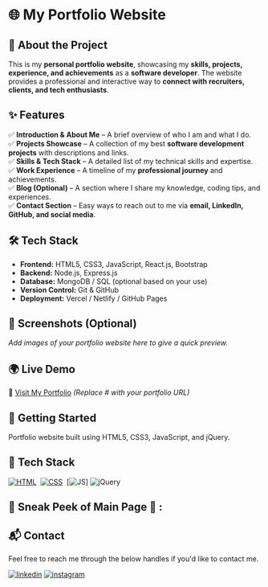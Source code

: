 # 🌐 My Portfolio Website   

## 🚀 About the Project  
This is my **personal portfolio website**, showcasing my **skills, projects, experience, and achievements** as a **software developer**. The website provides a professional and interactive way to **connect with recruiters, clients, and tech enthusiasts**.  

## ✨ Features  
✅ **Introduction & About Me** – A brief overview of who I am and what I do.  
✅ **Projects Showcase** – A collection of my best **software development projects** with descriptions and links.  
✅ **Skills & Tech Stack** – A detailed list of my technical skills and expertise.  
✅ **Work Experience** – A timeline of my **professional journey** and achievements.  
✅ **Blog (Optional)** – A section where I share my knowledge, coding tips, and experiences.  
✅ **Contact Section** – Easy ways to reach out to me via **email, LinkedIn, GitHub, and social media**.  

## 🛠️ Tech Stack  
- **Frontend:** HTML5, CSS3, JavaScript, React.js, Bootstrap  
- **Backend:** Node.js, Express.js  
- **Database:** MongoDB / SQL (optional based on your use)  
- **Version Control:** Git & GitHub  
- **Deployment:** Vercel / Netlify / GitHub Pages  

## 📸 Screenshots (Optional)  
_Add images of your portfolio website here to give a quick preview._  

## 🌍 Live Demo  
🔗 [Visit My Portfolio](https://hiteshpatodiaportfolio.netlify.app/) _(Replace # with your portfolio URL)_  

## 🚀 Getting Started  

Portfolio website built using HTML5, CSS3, JavaScript, and jQuery.

## 📌 Tech Stack
[![HTML](https://img.shields.io/badge/html5%20-%23E34F26.svg?&style=for-the-badge&logo=html5&logoColor=white)](https://github.com/jigar-sable/Portfolio-Website/search?l=html)&nbsp;
[![CSS](https://img.shields.io/badge/css3%20-%231572B6.svg?&style=for-the-badge&logo=css3&logoColor=white)](https://github.com/jigar-sable/Portfolio-Website/search?l=css)&nbsp;
[![JS](https://img.shields.io/badge/javascript%20-%23323330.svg?&style=for-the-badge&logo=javascript&logoColor=%23F7DF1E)]
<img alt="jQuery" src="https://img.shields.io/badge/jquery-%230769AD.svg?style=for-the-badge&logo=jquery&logoColor=white"/>

## 📌 Sneak Peek of Main Page 🙈 :
<!-- ![mockup720](https://user-images.githubusercontent.com/64949957/124947013-1f682080-e02d-11eb-977e-df3bbd4fa838.png)
![ss](https://user-images.githubusercontent.com/64949957/159113640-d92665a8-f614-42b3-8456-66b97fc2e651.png) -->

<h2>📬 Contact</h2>

Feel free to reach me through the below handles if you'd like to contact me.

[![linkedin](https://img.shields.io/badge/LinkedIn-0077B5?style=for-the-badge&logo=linkedin&logoColor=white)](https://www.linkedin.com/in/hitesh-patodia-a1496b14b/)
[![instagram](https://img.shields.io/badge/Instagram-E4405F?style=for-the-badge&logo=instagram&logoColor=white)](https://www.instagram.com/hiteshpatodia?igsh=MWtlaWlyZ2R0dHltaQ==)
